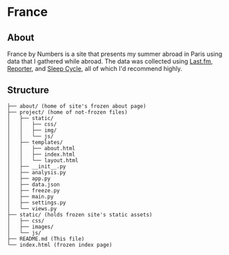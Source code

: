 # France

## About
France by Numbers is a site that presents my summer abroad in Paris using data that I gathered while abroad. The data was collected using [Last.fm](https://last.fm), [Reporter](https://www.reporter-app.com), and [Sleep Cycle](http://www.sleepcycle.com), all of which I'd recommend highly.

## Structure
```
├── about/ (home of site's frozen about page)
├── project/ (home of not-frozen files)
│   ├── static/
│   │   ├── css/
│   │   ├── img/
│   │   └── js/
│   ├── templates/
│   │   ├── about.html
│   │   ├── index.html
│   │   └── layout.html
│   ├── __init__.py
│   ├── analysis.py
│   ├── app.py
│   ├── data.json
│   ├── freeze.py
│   ├── main.py
│   ├── settings.py
│   └── views.py
├── static/ (holds frozen site's static assets)
│   ├── css/
│   ├── images/
│   └── js/
├── README.md (This file)
└── index.html (frozen index page)
```
